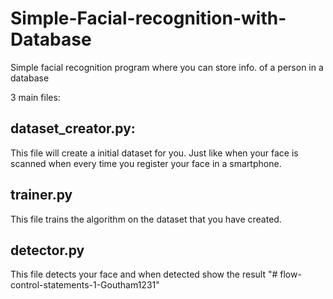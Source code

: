 # Simple-Facial-recognition-with-Database
Simple facial recognition program where you can store info. of a person in a database

3 main files:
## dataset_creator.py: 
This file will create a initial dataset for you. Just like when your face is scanned when every time you register your face in a smartphone.
## trainer.py
This file trains the algorithm on the dataset that you have created.
## detector.py
This file detects your face and when detected show the result
"# flow-control-statements-1-Goutham1231" 
